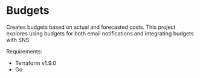 # Budgets

Creates budgets based on actual and forecasted costs. This project explores using budgets for both email notifications and integrating budgets with SNS. 

Requirements:
- Terraform v1.9.0
- Go
